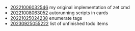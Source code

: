 - [20221006032546](/zet/20221006032546/README.md) my original implementation of zet cmd
- [20221008063052](/zet/20221008063052/README.md) autorunning scripts in cards
- [20221025024238](/zet/20221025024238/README.md) enumerate tags
- [20230925055222](/zet/20230925055222/README.md) list of unfinished todo items
